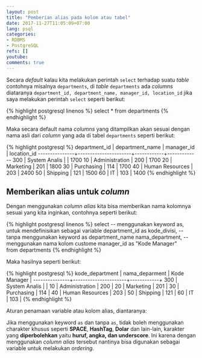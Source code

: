 ```yaml
---
layout: post
title: "Pemberian alias pada kolom atau tabel"
date: 2017-11-27T11:05:09+07:00
lang: psql
categories:
- RDBMS
- PostgreSQL
refs: []
youtube: 
comments: true
---
```


Secara _default_ kalau kita melakukan perintah `select` terhadap suatu _table_ contohnya misalnya `departments`, di _table_ `departments` ada _columns_ diataranya `department_id, department_name, manager_id, location_id` jika saya melakukan perintah `select` seperti berikut:

{% highlight postgresql linenos %}
select * from departments
{% endhighlight %}

Maka secara default nama _columns_ yang ditampilkan akan sesuai dengan nama asli dari _column_ yang ada di tabel `departments` seperti berikut:

{% highlight postgresql %}
 department_id |   department_name    | manager_id | location_id 
---------------+----------------------+------------+-------------
           300 | System Analis        |            |        1700
            10 | Administration       |        200 |        1700
            20 | Marketing            |        201 |        1800
            30 | Purchasing           |        114 |        1700
            40 | Human Resources      |        203 |        2400
            50 | Shipping             |        121 |        1500
            60 | IT                   |        103 |        1400
{% endhighlight %}

## Memberikan alias untuk _column_

Dengan menggunakan _column alias_ kita bisa memberikan nama kolomnya sesuai yang kita inginkan, contohnya seperti berikut:

{% highlight postgresql linenos %}
select 
    -- menggunakan keyword as, untuk mendefinisikan sebagai variable
    department_id as kode_divisi,
    -- tanpa menggunakan keyword as
    department_name nama_department,
    -- menggunakan nama kolom custome
    manager_id as "Kode Manager"  
from departments
{% endhighlight %}

Maka hasilnya seperti berikut:

{% highlight postgresql %}
 kode_department |   nama_deparment    | Kode Manager | 
---------------+----------------------+------------+
           300 | System Analis        |            |
            10 | Administration       |        200 |
            20 | Marketing            |        201 |
            30 | Purchasing           |        114 |
            40 | Human Resources      |        203 |
            50 | Shipping             |        121 |
            60 | IT                   |        103 |
{% endhighlight %}

Aturan penamaan variable atau kolom alias, diantaranya:

Jika menggunakan keyword `as` dan tanpa `as`, tidak boleh menggunakan charakter khusus seperti **SPACE**, **HashTag**, **Dolar** dan lain-lain, karakter yang **diperbolehkan** yaitu **huruf, angka, dan underscore**. Ini karena dengan menggunakan _column alias_ tersebut nantinya bisa digunakan sebagai variable untuk melakukan _ordering_.
